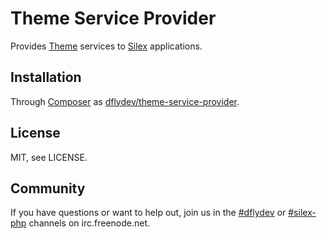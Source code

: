 Theme Service Provider
======================

Provides [Theme][00] services to [Silex][01] applications.


Installation
------------

Through [Composer][02] as [dflydev/theme-service-provider][03].


License
-------

MIT, see LICENSE.


Community
---------

If you have questions or want to help out, join us in the
[#dflydev][#dflydev] or [#silex-php][#silex-php] channels
on irc.freenode.net.

[00]: http://github.com/dflydev/dflydev-theme
[01]: http://silex.sensiolabs.org
[02]: http://getcomposer.org
[03]: https://packagist.org/packages/dflydev/ant-path-matcher
 
[#dflydev]: irc://irc.freenode.net/#dflydev
[#silex-php]: irc://irc.freenode.net/#silex-php